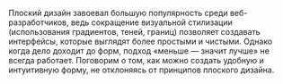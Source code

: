 Плоский дизайн завоевал большую популярность среди веб-разработчиков, ведь 
сокращение визуальной стилизации (использования градиентов, теней, границ) 
позволяет создавать интерфейсы, которые выглядят более простыми и чистыми. 
Однако когда дело доходит до форм, подход «меньше — значит лучше» не всегда 
работает. Поговорим о том, как можно создать удобную и интуитивную форму, не 
отклоняясь от принципов плоского дизайна.